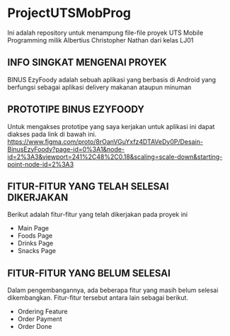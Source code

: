 # ProjectUTSMobProg
Ini adalah repository untuk menampung file-file proyek UTS Mobile Programming milik Albertius Christopher Nathan dari kelas LJ01

INFO SINGKAT MENGENAI PROYEK
----------------------------

BINUS EzyFoody adalah sebuah aplikasi yang berbasis di Android yang berfungsi sebagai aplikasi delivery makanan ataupun minuman

PROTOTIPE BINUS EZYFOODY
------------------------
Untuk mengakses prototipe yang saya kerjakan untuk aplikasi ini dapat diakses pada link di bawah ini.
https://www.figma.com/proto/8rOanVGuYxfz4DTAVeDy0P/Desain-BinusEzyFoody?page-id=0%3A1&node-id=2%3A3&viewport=241%2C48%2C0.18&scaling=scale-down&starting-point-node-id=2%3A3

FITUR-FITUR YANG TELAH SELESAI DIKERJAKAN
-----------------------------------------
Berikut adalah fitur-fitur yang telah dikerjakan pada proyek ini
  - Main Page
  - Foods Page
  - Drinks Page
  - Snacks Page


FITUR-FITUR YANG BELUM SELESAI
-----------------------------
Dalam pengembangannya, ada beberapa fitur yang masih belum selesai dikembangkan. Fitur-fitur tersebut antara lain sebagai berikut.
 - Ordering Feature
 - Order Payment
 - Order Done
